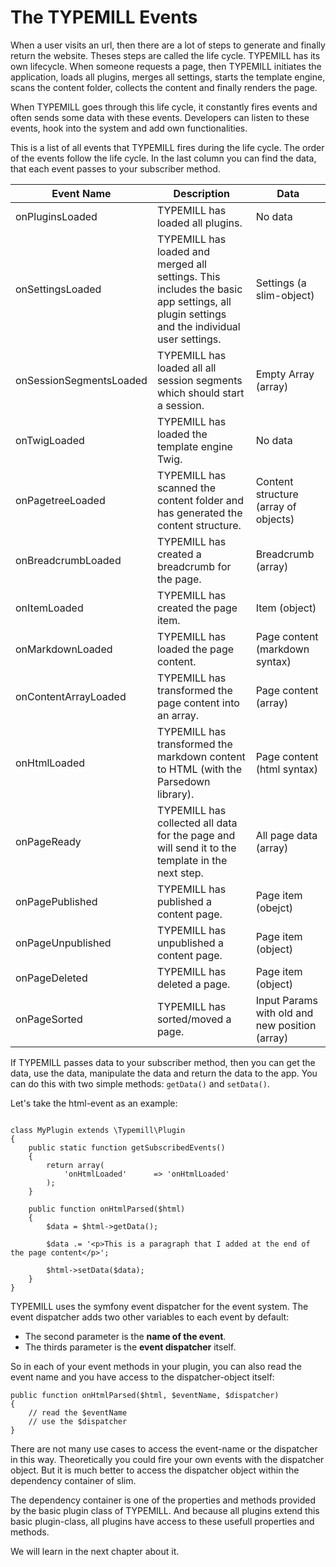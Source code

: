 # The TYPEMILL Events

When a user visits an url, then there are a lot of steps to generate and finally return the website. Theses steps are called the life cycle. TYPEMILL has its own lifecycle. When someone requests a page, then TYPEMILL initiates the application, loads all plugins, merges all settings, starts the template engine, scans the content folder, collects the content and finally renders the page.

When TYPEMILL goes through this life cycle, it constantly fires events and often sends some data with these events. Developers can listen to these events, hook into the system and add own functionalities. 

This is a list of all events that TYPEMILL fires during the life cycle. The order of the events follow the life cycle. In the last column you can find the data, that each event passes to your subscriber method.

| Event Name           | Description                              | Data                                 |
| -------------------- | ---------------------------------------- | ------------------------------------ |
| onPluginsLoaded      | TYPEMILL has loaded all plugins.         | No data                              |
| onSettingsLoaded     | TYPEMILL has loaded and merged all settings. This includes the basic app settings, all plugin settings and the individual user settings. | Settings (a slim-object)             |
| onSessionSegmentsLoaded      | TYPEMILL has loaded all all session segments which should start a session.         | Empty Array (array) |
| onTwigLoaded         | TYPEMILL has loaded the template engine Twig. | No data                              |
| onPagetreeLoaded     | TYPEMILL has scanned the content folder and has generated the content structure. | Content structure (array of objects) |
| onBreadcrumbLoaded   | TYPEMILL has created a breadcrumb for the page. | Breadcrumb (array)                   |
| onItemLoaded         | TYPEMILL has created the page item.      | Item (object)                        |
| onMarkdownLoaded     | TYPEMILL has loaded the page content.    | Page content (markdown syntax)       |
| onContentArrayLoaded | TYPEMILL has transformed the page content into an array. | Page content (array)                 |
| onHtmlLoaded         | TYPEMILL has transformed the markdown content to HTML (with the Parsedown library). | Page content (html syntax)           |
| onPageReady          | TYPEMILL has collected all data for the page and will send it to the template in the next step. | All page data (array)                |
| onPagePublished     | TYPEMILL has published a content page.    | Page item (obejct)       |
| onPageUnpublished     | TYPEMILL has unpublished a content page.    | Page item (object)       |
| onPageDeleted     | TYPEMILL has deleted a page.    | Page item (object)       |
| onPageSorted     | TYPEMILL has sorted/moved a page.    | Input Params with old and new position (array)       |


If TYPEMILL passes data to your subscriber method, then you can get the data, use the data, manipulate the data and return the data to the app. You can do this with two simple methods: `getData()` and `setData()`.

Let's take the html-event as an example:

````

class MyPlugin extends \Typemill\Plugin
{
    public static function getSubscribedEvents()
    {
		return array(
			'onHtmlLoaded' 		=> 'onHtmlLoaded'
		);
    }

	public function onHtmlParsed($html)
	{
		$data = $html->getData();

		$data .= '<p>This is a paragraph that I added at the end of the page content</p>';		

		$html->setData($data);
	}
}
````

TYPEMILL uses the symfony event dispatcher for the event system. The event dispatcher adds two other variables to each event by default:

* The second parameter is the **name of the event**.
* The thirds parameter is the **event dispatcher** itself.

So in each of your event methods in your plugin, you can also read the event name and you have access to the dispatcher-object itself:

````
public function onHtmlParsed($html, $eventName, $dispatcher)
{
	// read the $eventName
	// use the $dispatcher
}
````

There are not many use cases to access the event-name or the dispatcher in this way. Theoretically you could fire your own events with the dispatcher object. But it is much better to access the dispatcher object within the dependency container of slim.

The dependency container is one of the properties and methods provided by the basic plugin class of TYPEMILL. And because all plugins extend this basic plugin-class, all plugins have access to these usefull properties and methods.

We will learn in the next chapter about it.

